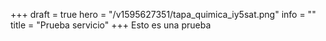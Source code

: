 +++
draft = true
hero = "/v1595627351/tapa_quimica_iy5sat.png"
info = ""
title = "Prueba servicio"
+++
Esto es una prueba
